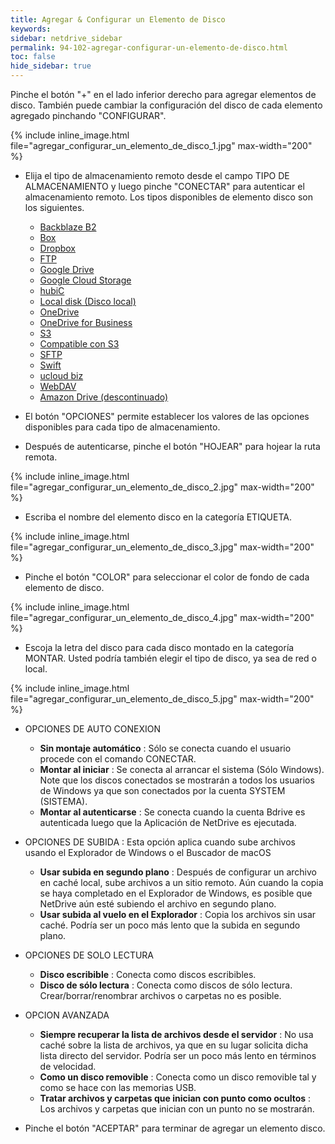 ```yaml
---
title: Agregar & Configurar un Elemento de Disco
keywords:
sidebar: netdrive_sidebar
permalink: 94-102-agregar-configurar-un-elemento-de-disco.html
toc: false
hide_sidebar: true
---
```


Pinche el botón "+" en el lado inferior derecho para agregar elementos de disco. También puede cambiar la configuración del disco de cada elemento agregado pinchando "CONFIGURAR".

{% include inline_image.html file="agregar_configurar_un_elemento_de_disco_1.jpg" max-width="200" %}

- Elija el tipo de almacenamiento remoto desde el campo TIPO DE ALMACENAMIENTO y luego pinche "CONECTAR" para autenticar el almacenamiento remoto. Los tipos disponibles de elemento disco son los siguientes.

  - [Backblaze B2](102-109-backblaze-b2-config)
  - [Box](102-110-box-config)
  - [Dropbox](102-111-dropbox-config)
  - [FTP](102-112-ftp-config)
  - [Google Drive](102-113-google-drive-config)
  - [Google Cloud Storage](102-114-google-cloud-storage-config)
  - [hubiC](102-115-hubic-config)
  - [Local disk (Disco local)](102-124-localdisk-config)
  - [OneDrive](102-116-onedrive-config)
  - [OneDrive for Business](102-117-onedrive-for-business-config)
  - [S3](102-118-s3-config)
  - [Compatible con S3](102-119-s3-comp-config)
  - [SFTP](102-120-sftp-config)
  - [Swift](102-121-swift-config)
  - [ucloud biz](102-122-ucloud-biz-config)
  - [WebDAV](102-123-webdav-config)
  - [Amazon Drive (descontinuado)](102-104-amazon-drive-config)

- El botón "OPCIONES" permite establecer los valores de las opciones disponibles para cada tipo de almacenamiento.

- Después de autenticarse, pinche el botón "HOJEAR" para hojear la ruta remota.

{% include inline_image.html file="agregar_configurar_un_elemento_de_disco_2.jpg" max-width="200" %}

- Escriba el nombre del elemento disco en la categoría ETIQUETA.

{% include inline_image.html file="agregar_configurar_un_elemento_de_disco_3.jpg" max-width="200" %}

- Pinche el botón "COLOR" para seleccionar el color de fondo de cada elemento de disco.

{% include inline_image.html file="agregar_configurar_un_elemento_de_disco_4.jpg" max-width="200" %}

- Escoja la letra del disco para cada disco montado en la categoría MONTAR. Usted podría también elegir el tipo de disco, ya sea de red o local.

{% include inline_image.html file="agregar_configurar_un_elemento_de_disco_5.jpg" max-width="200" %}

- OPCIONES DE AUTO CONEXION

  - **Sin montaje automático** : Sólo se conecta cuando el usuario procede con el comando CONECTAR.
  - **Montar al iniciar** : Se conecta al arrancar el sistema (Sólo Windows). Note que los discos conectados se mostrarán a todos los usuarios de Windows ya que son conectados por la cuenta SYSTEM (SISTEMA).
  - **Montar al autenticarse** : Se conecta cuando la cuenta Bdrive es autenticada luego que la Aplicación de NetDrive es ejecutada.

- OPCIONES DE SUBIDA : Esta opción aplica cuando sube archivos usando el Explorador de Windows o el Buscador de macOS

  - **Usar subida en segundo plano** : Después de configurar un archivo en caché local, sube archivos a un sitio remoto. Aún cuando la copia se haya completado en el Explorador de Windows, es posible que NetDrive aún esté subiendo el archivo en segundo plano.
  - **Usar subida al vuelo en el Explorador** : Copia los archivos sin usar caché. Podría ser un poco más lento que la subida en segundo plano.

- OPCIONES DE SOLO LECTURA

  - **Disco escribible** : Conecta como discos escribibles.
  - **Disco de sólo lectura** : Conecta como discos de sólo lectura. Crear/borrar/renombrar archivos o carpetas no es posible.

- OPCION AVANZADA

  - **Siempre recuperar la lista de archivos desde el servidor** : No usa caché sobre la lista de archivos, ya que en su lugar solicita dicha lista directo del servidor. Podría ser un poco más lento en términos de velocidad.
  - **Como un disco removible** : Conecta como un disco removible tal y como se hace con las memorias USB.
  - **Tratar archivos y carpetas que inician con punto como ocultos** : Los archivos y carpetas que inician con un punto no se mostrarán.

- Pinche el botón "ACEPTAR" para terminar de agregar un elemento disco.
